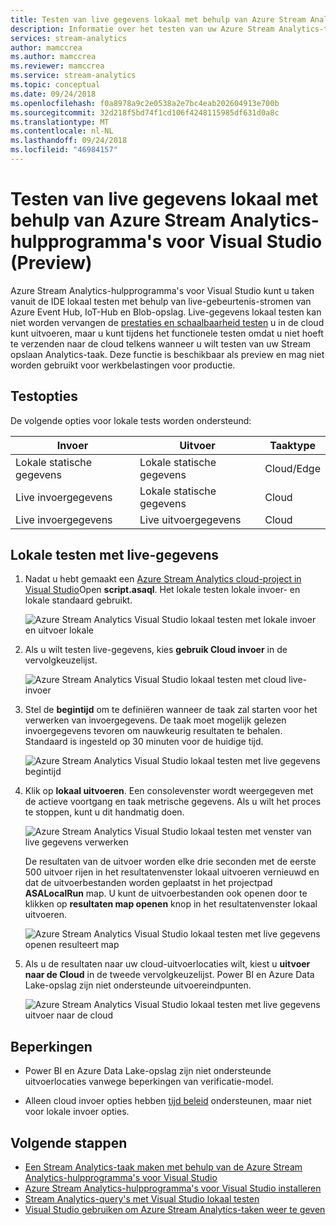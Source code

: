```yaml
---
title: Testen van live gegevens lokaal met behulp van Azure Stream Analytics-hulpprogramma's voor Visual Studio (Preview)
description: Informatie over het testen van uw Azure Stream Analytics-taak lokaal via live streaminggegevens.
services: stream-analytics
author: mamccrea
ms.author: mamccrea
ms.reviewer: mamccrea
ms.service: stream-analytics
ms.topic: conceptual
ms.date: 09/24/2018
ms.openlocfilehash: f0a8978a9c2e0538a2e7bc4eab202604913e700b
ms.sourcegitcommit: 32d218f5bd74f1cd106f4248115985df631d0a8c
ms.translationtype: MT
ms.contentlocale: nl-NL
ms.lasthandoff: 09/24/2018
ms.locfileid: "46984157"
---
```

# <a name="test-live-data-locally-using-azure-stream-analytics-tools-for-visual-studio-preview"></a>Testen van live gegevens lokaal met behulp van Azure Stream Analytics-hulpprogramma's voor Visual Studio (Preview)

Azure Stream Analytics-hulpprogramma's voor Visual Studio kunt u taken vanuit de IDE lokaal testen met behulp van live-gebeurtenis-stromen van Azure Event Hub, IoT-Hub en Blob-opslag. Live-gegevens lokaal testen kan niet worden vervangen de [prestaties en schaalbaarheid testen](stream-analytics-streaming-unit-consumption.md) u in de cloud kunt uitvoeren, maar u kunt tijdens het functionele testen omdat u niet hoeft te verzenden naar de cloud telkens wanneer u wilt testen van uw Stream opslaan Analytics-taak. Deze functie is beschikbaar als preview en mag niet worden gebruikt voor werkbelastingen voor productie.

## <a name="testing-options"></a>Testopties

De volgende opties voor lokale tests worden ondersteund:

|**Invoer**  |**Uitvoer**  |**Taaktype**  |
|---------|---------|---------|
|Lokale statische gegevens   |  Lokale statische gegevens   |   Cloud/Edge |
|Live invoergegevens   |  Lokale statische gegevens   |   Cloud |
|Live invoergegevens   |  Live uitvoergegevens   |   Cloud |

## <a name="local-testing-with-live-data"></a>Lokale testen met live-gegevens

1. Nadat u hebt gemaakt een [Azure Stream Analytics cloud-project in Visual Studio](stream-analytics-quick-create-vs.md)Open **script.asaql**. Het lokale testen lokale invoer- en lokale standaard gebruikt.

   ![Azure Stream Analytics Visual Studio lokaal testen met lokale invoer en uitvoer lokale](./media/stream-analytics-live-data-local-testing/stream-analytics-local-testing-local-input-output.png)

2. Als u wilt testen live-gegevens, kies **gebruik Cloud invoer** in de vervolgkeuzelijst.

   ![Azure Stream Analytics Visual Studio lokaal testen met cloud live-invoer](./media/stream-analytics-live-data-local-testing/stream-analytics-local-testing-cloud-input.png)


3. Stel de **begintijd** om te definiëren wanneer de taak zal starten voor het verwerken van invoergegevens. De taak moet mogelijk gelezen invoergegevens tevoren om nauwkeurig resultaten te behalen. Standaard is ingesteld op 30 minuten voor de huidige tijd.

   ![Azure Stream Analytics Visual Studio lokaal testen met live gegevens begintijd](./media/stream-analytics-live-data-local-testing/stream-analytics-local-testing-cloud-input-start-time.png)

4. Klik op **lokaal uitvoeren**. Een consolevenster wordt weergegeven met de actieve voortgang en taak metrische gegevens. Als u wilt het proces te stoppen, kunt u dit handmatig doen. 

   ![Azure Stream Analytics Visual Studio lokaal testen met venster van live gegevens verwerken](./media/stream-analytics-live-data-local-testing/stream-analytics-local-testing-cloud-input-process-window.png)

   De resultaten van de uitvoer worden elke drie seconden met de eerste 500 uitvoer rijen in het resultatenvenster lokaal uitvoeren vernieuwd en dat de uitvoerbestanden worden geplaatst in het projectpad **ASALocalRun** map. U kunt de uitvoerbestanden ook openen door te klikken op **resultaten map openen** knop in het resultatenvenster lokaal uitvoeren.

   ![Azure Stream Analytics Visual Studio lokaal testen met live gegevens openen resulteert map](./media/stream-analytics-live-data-local-testing/stream-analytics-local-testing-cloud-input-open-results-folder.png)

5. Als u de resultaten naar uw cloud-uitvoerlocaties wilt, kiest u **uitvoer naar de Cloud** in de tweede vervolgkeuzelijst. Power BI en Azure Data Lake-opslag zijn niet ondersteunde uitvoereindpunten.

   ![Azure Stream Analytics Visual Studio lokaal testen met live gegevens uitvoer naar de cloud](./media/stream-analytics-live-data-local-testing/stream-analytics-local-testing-cloud-output.png)
 
## <a name="limitations"></a>Beperkingen

* Power BI en Azure Data Lake-opslag zijn niet ondersteunde uitvoerlocaties vanwege beperkingen van verificatie-model.

* Alleen cloud invoer opties hebben [tijd beleid](stream-analytics-out-of-order-and-late-events.md) ondersteunen, maar niet voor lokale invoer opties.

## <a name="next-steps"></a>Volgende stappen

* [Een Stream Analytics-taak maken met behulp van de Azure Stream Analytics-hulpprogramma's voor Visual Studio](stream-analytics-quick-create-vs.md)
* [Azure Stream Analytics-hulpprogramma's voor Visual Studio installeren](stream-analytics-tools-for-visual-studio-install.md)
* [Stream Analytics-query's met Visual Studio lokaal testen](stream-analytics-vs-tools-local-run.md)
* [Visual Studio gebruiken om Azure Stream Analytics-taken weer te geven](stream-analytics-vs-tools.md)